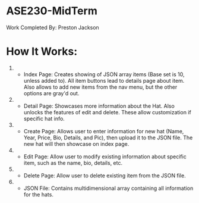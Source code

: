# ASE230-MidTerm
Work Completed By: Preston Jackson

# How It Works:
1. - Index Page: Creates showing of JSON array items (Base set is 10, unless added to). All item buttons lead to details page about item. Also allows to add new items from the nav menu, but the other options are gray'd out.
2. - Detail Page: Showcases more information about the Hat. Also unlocks the features of edit and delete. These allow customization if specific hat info.
3. - Create Page: Allows user to enter information for new hat (Name, Year, Price, Bio, Details, and Pic), then upload it to the JSON file. The new hat will then showcase on index page.
4. - Edit Page: Allow user to modify existing information about specific item, such as the name, bio, details, etc.
5. - Delete Page: Allow user to delete existing item from the JSON file.
6. - JSON File: Contains multidimensional array containing all information for the hats.
